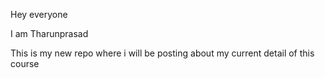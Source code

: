 Hey everyone

I am Tharunprasad

This is my new repo where i will be posting about my current detail of this course